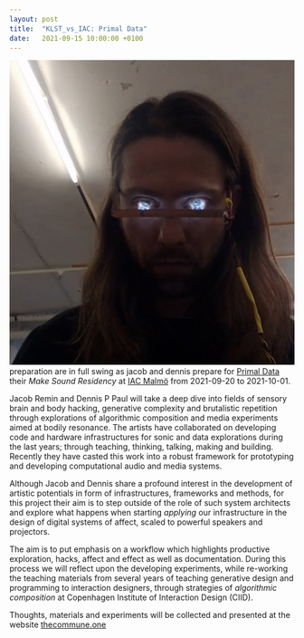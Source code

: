 ```yaml
---
layout: post
title:  "KLST_vs_IAC: Primal Data"
date:   2021-09-15 10:00:00 +0100
---
```


![2021-09-15-KLST_vs_IAC-Prima_Data](/assets/2021-09-15-KLST_vs_IAC-Primal_Data.jpg)   
preparation are in full swing as jacob and dennis prepare for [Primal Data](https://www.iac.lu.se/projects/primal-data/) their *Make Sound Residency* at [IAC Malmö](https://www.iac.lu.se) from 2021-09-20 to 2021-10-01.

Jacob Remin and Dennis P Paul will take a deep dive into fields of sensory brain and body hacking, generative complexity and brutalistic repetition through explorations of algorithmic composition and media experiments aimed at bodily resonance. The artists have collaborated on developing code and hardware infrastructures for sonic and data explorations during the last years; through teaching, thinking, talking, making and building. Recently they have casted this work into a robust framework for prototyping and developing computational audio and media systems.

Although Jacob and Dennis share a profound interest in the development of artistic potentials in form of infrastructures, frameworks and methods, for this project their aim is to step outside of the role of such system architects and explore what happens when starting *applying* our infrastructure in the design of digital systems of affect, scaled to powerful speakers and projectors.

The aim is to put emphasis on a workflow which highlights productive exploration, hacks, affect and effect as well as documentation. During this process we will reflect upon the developing experiments, while re-working the teaching materials from several years of teaching generative design and programming to interaction designers, through strategies of *algorithmic composition* at Copenhagen Institute of Interaction Design (CIID).

Thoughts, materials and experiments will be collected and presented at the website [thecommune.one](https://thecommune.one)
